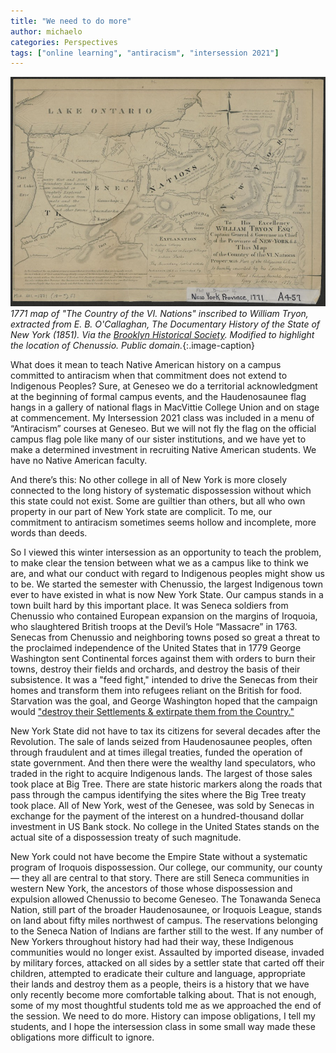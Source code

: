 ```yaml
---
title: "We need to do more" 
author: michaelo
categories: Perspectives
tags: ["online learning", "antiracism", "intersession 2021"]
---
```


[![1771 map of the Country of the Six Nations](/images/bhs_midatl003443863_a-scaled_35pc_chenussio.jpg)](https://cdl-geneseo.github.io/images/bhs_midatl003443863_a-scaled_35pc_chenussio.jpg)
*1771 map of "The Country of the VI. Nations" inscribed to William Tryon, extracted from E. B. O'Callaghan, The Documentary History of the State of New York (1851). Via the [Brooklyn Historical Society](https://mapcollections.brooklynhistory.org/map/to-his-excellency-william-tryon-esqr-captain-general-governor-in-chief-of-the-province-of-new-york-this-map-of-the-country-of-the-vi-nations-proper-with-part-of-the-adjacent-colonies-is-hum/). Modified to highlight the location of Chenussio. Public domain.*{:.image-caption}

<span class="drop">W</span>hat does it mean to teach Native American history on a campus committed to antiracism when that commitment does not extend to Indigenous Peoples? Sure, at Geneseo we do a territorial acknowledgment at the beginning of formal campus events, and the Haudenosaunee flag hangs in a gallery of national flags in MacVittie College Union and on stage at commencement. My Intersession 2021 class was included in a menu of “Antiracism” courses at Geneseo. But we will not fly the flag on the official campus flag pole like many of our sister institutions, and we have yet to make a determined investment in recruiting Native American students. We have no Native American faculty.

<!--more-->

And there’s this: No other college in all of New York is more closely connected to the long history of systematic dispossession without which this state could not exist. Some are guiltier than others, but all who own property in our part of New York state are complicit. To me, our commitment to antiracism sometimes seems hollow and incomplete, more words than deeds.

So I viewed this winter intersession as an opportunity to teach the problem, to make clear the tension between what we as a campus like to think we are, and what our conduct with regard to Indigenous peoples might show us to be. We started the semester with Chenussio, the largest Indigenous town ever to have existed in what is now New York State. Our campus stands in a town built hard by this important place. It was Seneca soldiers from Chenussio who contained European expansion on the margins of Iroquoia, who slaughtered British troops at the Devil’s Hole “Massacre” in 1763. Senecas from Chenussio and neighboring towns posed so great a threat to the proclaimed independence of the United States that in 1779 George Washington sent Continental forces against them with orders to burn their towns, destroy their fields and orchards, and destroy the basis of their subsistence. It was a "feed fight," intended to drive the Senecas from their homes and transform them into refugees reliant on the British for food. Starvation was the goal, and George Washington hoped that the campaign would ["destroy their Settlements & extirpate them from the Country."](https://founders.archives.gov/documents/Washington/03-21-02-0286)

New York State did not have to tax its citizens for several decades after the Revolution. The sale of lands seized from Haudenosaunee peoples, often through fraudulent and at times illegal treaties, funded the operation of state government. And then there were the wealthy land speculators, who traded in the right to acquire Indigenous lands. The largest of those sales took place at Big Tree. There are state historic markers along the roads that pass through the campus identifying the sites where the Big Tree treaty took place. All of New York, west of the Genesee, was sold by Senecas in exchange for the payment of the interest on a hundred-thousand dollar investment in US Bank stock. No college in the United States stands on the actual site of a dispossession treaty of such magnitude.

New York could not have become the Empire State without a systematic program of Iroquois dispossession. Our college, our community, our county — they all are central to that story. There are still Seneca communities in western New York, the ancestors of those whose dispossession and expulsion allowed Chenussio to become Geneseo. The Tonawanda Seneca Nation, still part of the broader Haudenosaunee, or Iroquois League, stands on land about fifty miles northwest of campus. The reservations belonging to the Seneca Nation of Indians are farther still to the west. If any number of New Yorkers throughout history had had their way, these Indigenous communities would no longer exist. Assaulted by imported disease, invaded by military forces, attacked on all sides by a settler state that carted off their children, attempted to eradicate their culture and language, appropriate their lands and destroy them as a people, theirs is a history that we have only recently become more comfortable talking about. That is not enough, some of my most thoughtful students told me as we approached the end of the session. We need to do more. History can impose obligations, I tell my students, and I hope the intersession class in some small way made these obligations more difficult to ignore.

